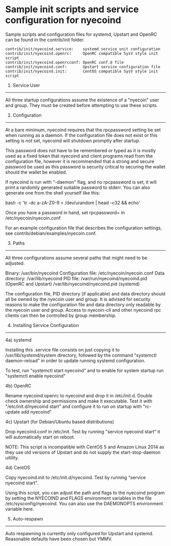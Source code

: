 Sample init scripts and service configuration for nyecoind
==========================================================

Sample scripts and configuration files for systemd, Upstart and OpenRC
can be found in the contrib/init folder.

    contrib/init/nyecoind.service:    systemd service unit configuration
    contrib/init/nyecoind.openrc:     OpenRC compatible SysV style init script
    contrib/init/nyecoind.openrcconf: OpenRC conf.d file
    contrib/init/nyecoind.conf:       Upstart service configuration file
    contrib/init/nyecoind.init:       CentOS compatible SysV style init script

1. Service User
---------------------------------

All three startup configurations assume the existence of a "nyecoin" user
and group.  They must be created before attempting to use these scripts.

2. Configuration
---------------------------------

At a bare minimum, nyecoind requires that the rpcpassword setting be set
when running as a daemon.  If the configuration file does not exist or this
setting is not set, nyecoind will shutdown promptly after startup.

This password does not have to be remembered or typed as it is mostly used
as a fixed token that nyecoind and client programs read from the configuration
file, however it is recommended that a strong and secure password be used
as this password is security critical to securing the wallet should the
wallet be enabled.

If nyecoind is run with "-daemon" flag, and no rpcpassword is set, it will
print a randomly generated suitable password to stderr.  You can also
generate one from the shell yourself like this:

bash -c 'tr -dc a-zA-Z0-9 < /dev/urandom | head -c32 && echo'

Once you have a password in hand, set rpcpassword= in /etc/nyecoin/nyecoin.conf

For an example configuration file that describes the configuration settings,
see contrib/debian/examples/nyecoin.conf.

3. Paths
---------------------------------

All three configurations assume several paths that might need to be adjusted.

Binary:              /usr/bin/nyecoind
Configuration file:  /etc/nyecoin/nyecoin.conf
Data directory:      /var/lib/nyecoind
PID file:            /var/run/nyecoind/nyecoind.pid (OpenRC and Upstart)
                     /var/lib/nyecoind/nyecoind.pid (systemd)

The configuration file, PID directory (if applicable) and data directory
should all be owned by the nyecoin user and group.  It is advised for security
reasons to make the configuration file and data directory only readable by the
nyecoin user and group.  Access to nyecoin-cli and other nyecoind rpc clients
can then be controlled by group membership.

4. Installing Service Configuration
-----------------------------------

4a) systemd

Installing this .service file consists on just copying it to
/usr/lib/systemd/system directory, followed by the command
"systemctl daemon-reload" in order to update running systemd configuration.

To test, run "systemctl start nyecoind" and to enable for system startup run
"systemctl enable nyecoind"

4b) OpenRC

Rename nyecoind.openrc to nyecoind and drop it in /etc/init.d.  Double
check ownership and permissions and make it executable.  Test it with
"/etc/init.d/nyecoind start" and configure it to run on startup with
"rc-update add nyecoind"

4c) Upstart (for Debian/Ubuntu based distributions)

Drop nyecoind.conf in /etc/init.  Test by running "service nyecoind start"
it will automatically start on reboot.

NOTE: This script is incompatible with CentOS 5 and Amazon Linux 2014 as they
use old versions of Upstart and do not supply the start-stop-daemon uitility.

4d) CentOS

Copy nyecoind.init to /etc/init.d/nyecoind. Test by running "service nyecoind start".

Using this script, you can adjust the path and flags to the nyecoind program by
setting the NYECOIND and FLAGS environment variables in the file
/etc/sysconfig/nyecoind. You can also use the DAEMONOPTS environment variable here.

5. Auto-respawn
-----------------------------------

Auto respawning is currently only configured for Upstart and systemd.
Reasonable defaults have been chosen but YMMV.
